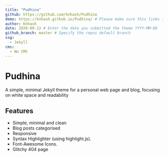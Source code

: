 ```yaml
---
title: "Pudhina"
github: https://github.com/knhash/Pudhina
demo: https://knhash.github.io/Pudhina/ # Please make sure this links to the theme demo and not your personal/business site
author: Knhash
date: 2020-09-12 # Enter the date you submitted the theme YYYY-MM-DD
github_branch: master # Specify the repos default branch
ssg:
  - Jekyll
cms:
  - No CMS
---
```


# Pudhina

A simple, minimal Jekyll theme for a personal web page and blog, focusing on white space and readability

## Features

* Simple, minimal and clean
* Blog posts categorised
* Responsive
* Syntax Highlighter (using highlight.js).
* Font-Awesome Icons.
* Glitchy 404 page
